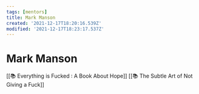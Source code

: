 ```yaml
---
tags: [mentors]
title: Mark Manson
created: '2021-12-17T18:20:16.539Z'
modified: '2021-12-17T18:23:17.537Z'
---
```


# Mark Manson

[[📚 Everything is Fucked ꞉ A Book About Hope]]
[[📚 The Subtle Art of Not Giving a Fuck]]

